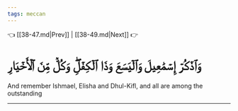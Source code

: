 ```yaml
---
tags: meccan
---
```


👈 [[38-47.md|Prev]] | [[38-49.md|Next]] 👉

# وَٱذۡكُرۡ إِسۡمَٰعِيلَ وَٱلۡيَسَعَ وَذَا ٱلۡكِفۡلِۖ وَكُلّٞ مِّنَ ٱلۡأَخۡيَارِ

And remember Ishmael, Elisha and Dhul-Kifl, and all are among the outstanding

---

